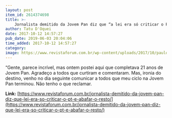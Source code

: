 ```yaml
---
layout: post
item_id: 2614374698
title: >-
    Jornalista demitido da Jovem Pan diz que “a lei era só criticar o PT e abafar o resto”
author: Tatu D'Oquei
date: 2017-10-12 14:57:27
pub_date: 2019-06-03 20:04:06
time_added: 2017-10-12 14:57:27
category: 
image: https://www.revistaforum.com.br/wp-content/uploads/2017/10/paulo-pontes-jovem-pan.jpg
---
```


“Gente, parece incrível, mas ontem postei aqui que completava 21 anos de Jovem Pan. Agradeço a todos que curtiram e comentaram. Mas, ironia do destino, venho no dia seguinte comunicar a todos que meu ciclo na Jovem Pan terminou. Não tenho o que reclamar.

**Link:** [https://www.revistaforum.com.br/jornalista-demitido-da-jovem-pan-diz-que-lei-era-so-criticar-o-pt-e-abafar-o-resto/](https://www.revistaforum.com.br/jornalista-demitido-da-jovem-pan-diz-que-lei-era-so-criticar-o-pt-e-abafar-o-resto/)

